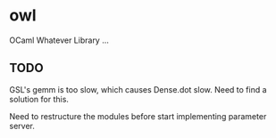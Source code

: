 # owl
OCaml Whatever Library ...

## TODO

GSL's gemm is too slow, which causes Dense.dot slow. Need to find a solution for this.

Need to restructure the modules before start implementing parameter server.
